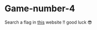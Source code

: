 # Game-number-4
Search a flag in [this](https://ctf-games.000webhostapp.com/) website !!
good luck 😎
